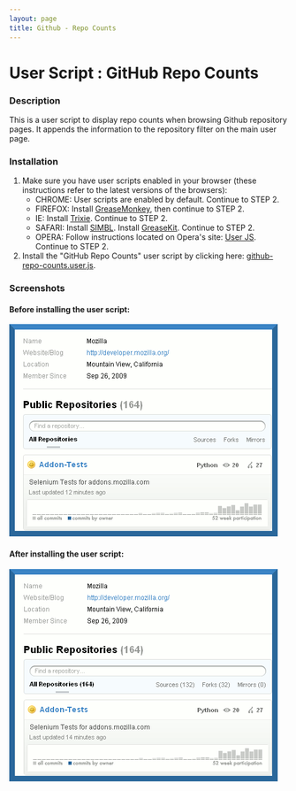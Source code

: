 ```yaml
---
layout: page
title: Github - Repo Counts
---
```

User Script : GitHub Repo Counts
================================

### Description ###

This is a user script to display repo counts when browsing 
Github repository pages.  It appends the information to the
repository filter on the main user page.


### Installation ###

1. Make sure you have user scripts enabled in your browser (these instructions refer to the latest versions of the browsers):  
    * CHROME: User scripts are enabled by default. Continue to STEP 2.
    * FIREFOX: Install [GreaseMonkey](https://addons.mozilla.org/en-US/firefox/addon/greasemonkey/), then continue to STEP 2.
    * IE: Install [Trixie](http://www.bhelpuri.net/Trixie/). Continue to STEP 2.
    * SAFARI: Install [SIMBL](http://www.culater.net/software/SIMBL/SIMBL.php). Install [GreaseKit](http://8-p.info/greasekit/). Continue to STEP 2.
    * OPERA: Follow instructions located on Opera's site: [User JS](http://www.opera.com/docs/userjs/). Continue to STEP 2.
2. Install the "GitHub Repo Counts" user script by clicking here: [github-repo-counts.user.js](https://github.com/skratchdot/github-repo-counts.user.js/raw/master/github-repo-counts.user.js).  

### Screenshots ###

#### Before installing the user script: ####
  
![Screenshot 1](https://github.com/skratchdot/github-repo-counts.user.js/raw/master/images/screen1.gif)
  
#### After installing the user script: ####
  
![Screenshot 2](https://github.com/skratchdot/github-repo-counts.user.js/raw/master/images/screen2.gif)
  
  
